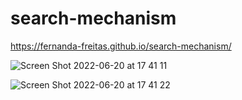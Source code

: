# search-mechanism

https://fernanda-freitas.github.io/search-mechanism/

![Screen Shot 2022-06-20 at 17 41 11](https://user-images.githubusercontent.com/33285862/174648311-53c4c942-5f9e-4b85-b786-deeba1dfb0ae.png)

![Screen Shot 2022-06-20 at 17 41 22](https://user-images.githubusercontent.com/33285862/174648338-bb8669e4-658d-4e93-84e7-9276542ee8d4.png)
